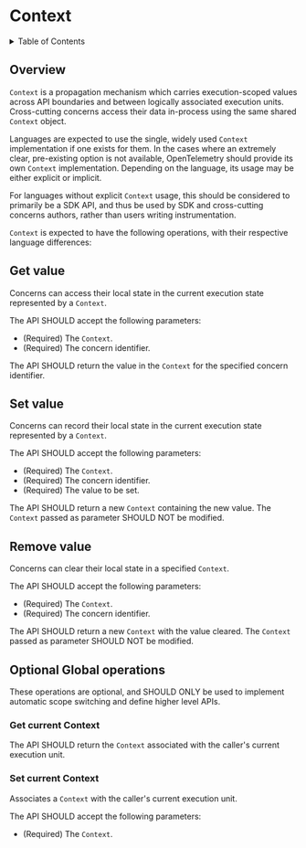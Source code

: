# Context

<details>
<summary>
Table of Contents
</summary>

- [Overview](#overview)
- [Get value](#get-value)
- [Set value](#set-value)
- [Remove value](#remove-value)
- [Optional operations](#optional-operations)
    - [Get current Context](#get-current-context)
    - [Set current Context](#set-current-context)

</details>

## Overview

`Context` is a propagation mechanism which carries execution-scoped values
across API boundaries and between logically associated execution units.
Cross-cutting concerns access their data in-process using the same shared
`Context` object.

Languages are expected to use the single, widely used `Context` implementation
if one exists for them. In the cases where an extremely clear, pre-existing
option is not available, OpenTelemetry should provide its own `Context`
implementation. Depending on the language, its usage may be either explicit
or implicit.

For languages without explicit `Context` usage, this should
be considered to primarily be a SDK API, and thus be used by SDK and
cross-cutting concerns authors, rather than users writing instrumentation.

`Context` is expected to have the following operations, with their
respective language differences:

## Get value

Concerns can access their local state in the current execution state
represented by a `Context`.

The API SHOULD accept the following parameters:

- (Required) The `Context`.
- (Required) The concern identifier.

The API SHOULD return the value in the `Context` for the specified concern
identifier.

## Set value

Concerns can record their local state in the current execution state
represented by a `Context`.

The API SHOULD accept the following parameters:

- (Required) The `Context`.
- (Required) The concern identifier.
- (Required) The value to be set.

The API SHOULD return a new `Context` containing the new value.
The `Context` passed as parameter SHOULD NOT be modified.

## Remove value

Concerns can clear their local state in a specified `Context`.

The API SHOULD accept the following parameters:

- (Required) The `Context`.
- (Required) The concern identifier.

The API SHOULD return a new `Context` with the value cleared.
The `Context` passed as parameter SHOULD NOT be modified.

## Optional Global operations

These operations are optional, and SHOULD ONLY be used to
implement automatic scope switching and define higher level APIs.

### Get current Context

The API SHOULD return the `Context` associated with the caller's current execution unit.

### Set current Context

Associates a `Context` with the caller's current execution unit.

The API SHOULD accept the following parameters:

- (Required) The `Context`.
